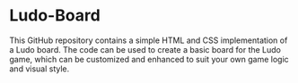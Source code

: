 # Ludo-Board
This GitHub repository contains a simple HTML and CSS implementation of a Ludo board. The code can be used to create a basic board for the Ludo game, which can be customized and enhanced to suit your own game logic and visual style.
